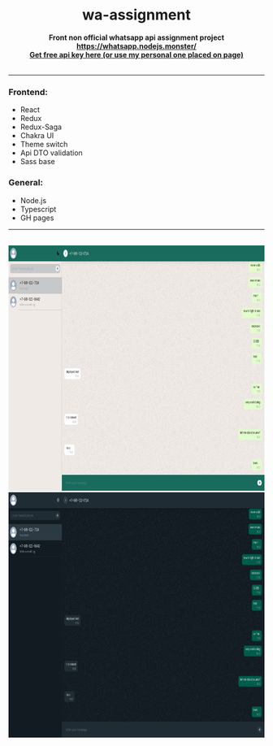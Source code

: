 <div align="center"><h1>wa-assignment</h1></div>

<div align="center"><b>Front non official whatsapp api assignment project</b></div>
<div align="center"><b><a href="https://whatsapp.nodejs.monster/">https://whatsapp.nodejs.monster/</a></b></div>
<div align="center"><b><a href="https://green-api.com/">Get free api key here (or use my personal one placed on page)</a></b></div>

<br />

---

### Frontend:

- React
- Redux
- Redux-Saga
- Chakra UI
- Theme switch
- Api DTO validation
- Sass base

### General:

- Node.js
- Typescript
- GH pages

---

<br />

<div align="center"><img src="https://github.com/SanariSan/wa-assignment/blob/master/assets/1.png?raw=true" width="859" height="483"></div>
<div align="center"><img src="https://github.com/SanariSan/wa-assignment/blob/master/assets/2.png?raw=true" width="859" height="483"></div>

